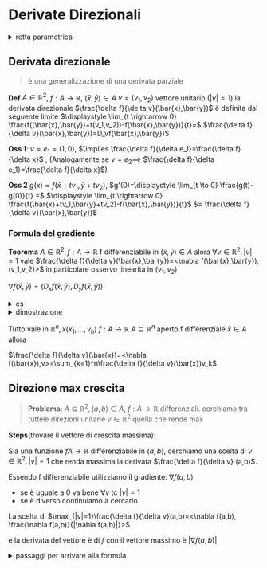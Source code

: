 # Derivate Direzionali

<details>
<summary>
retta parametrica
</summary>

$\mathbb{R}^n,x \in \mathbb{R}^n, v \in \mathbb{R}^n\backslash \{0\}$,  $\{x+tv|t\in \mathbb{R}\}$, questo insieme è una retta parametrica passate per x e parallela a $v$

</details>


## Derivata direzionale

> è una generalizzazione di una derivata parziale

**Def** $A\in\mathbb{R}^2$, $f:A\to\mathbb{R}$, $(\bar{x},\bar{y}) \in A$ $v=(v_1,v_2)$ vettore unitario ($|v|=1$) la derivata direzionale $\frac{\delta f}{\delta v}(\bar{x},\bar{y})$ è definita dal seguente limite $\displaystyle \lim_{t \rightarrow 0} \frac{f((\bar{x},\bar{y})+t(v_1,v_2))-f(\bar{x},\bar{y})}{t}=$ $\frac{\delta f}{\delta v}(\bar{x},\bar{y})=D_vf(\bar{x},\bar{y})$

**Oss 1**: $v=e_1=(1,0)$, $\implies \frac{\delta f}{\delta e_1}=\frac{\delta f}{\delta x}$ , (Analogamente se $v=e_2 \implies$ $\frac{\delta f}{\delta e_1}=\frac{\delta f}{\delta x}$)


**Oss 2** $g(x)=f(\bar{x}+tv_1,\bar{y}+tv_2)$,  $g'(0)=\displaystyle \lim_{t \to 0} \frac{g(t)-g(0)}{t} =$ $\displaystyle \lim_{t \rightarrow 0} \frac{f(\bar{x}+tv_1,\bar{y}+tv_2)-f(\bar{x},\bar{y})}{t}$ $= \frac{\delta f}{\delta v}(\bar{x},\bar{y})$




### Formula del gradiente

**Teorema** $A \in \mathbb{R}^2, f: A \to \mathbb{R}$  f differenziabile in $(\bar{x},\bar{y}) \in A$ alora $\forall v \in \mathbb{R}^2, |v|=1$ vale $\frac{\delta f}{\delta v}(\bar{x},\bar{y})=<\nabla f(\bar{x},\bar{y}), (v_1,v_2)>$ in particolare osservo linearità in $(v_1,v_2)$

$\nabla f(\bar{x},\bar{y})=(D_x f(\bar{x},\bar{y}),D_y f(\bar{x},\bar{y}))$

<details>
<summary>
es
</summary>

$f(x,y)=e^{x^2+y^2}$
$v=(a,b)=(2,1)$


$\nabla f(x,b)=(2xe^{x^2+y^2}, 2ye^{x^2+y^2})=$ $2e^{x^2+y^2}(x,y)$

$\nabla f(2,1)= 2e^5 (2,1)$


$\frac{\delta f}{\delta v}(2,1)= < \nabla f(2,1),(v_1,v_2)>=<2e^5(2,1),(v_1,v_2)>=4e^5v_1+2e^5v_2$



</details>

<details>
<summary>
dimostrazione
</summary>

$\displaystyle \lim_{t \rightarrow 0} \frac{f((a,b)+tv)-f(a,b)}{t}=< \nabla f(a,b) , (v_1,v_2)>$

$f((a,b)+tv)-f(a,b)=<\nabla f(x,b), tv> + o(||tv||)$


$\displaystyle \lim_{t \rightarrow 0} \frac{<\nabla f(a,b),tv> +o(t)}{t}=<\nabla f(a,b),v>$
$\displaystyle \lim_{t \rightarrow 0} <\nabla f(a,b),v> +\frac{o(t)}{t}$


</details>

Tutto vale in $\mathbb{R}^n, x(x_1,\dots,v_n)$ $f:A\to \mathbb{R}$ $A \subseteq \mathbb{R}^n$ aperto f differenziale $\bar{x} \in A$ allora

$\frac{\delta f}{\delta v}(\bar{x})=<\nabla f(\bar{x}),v>=\sum_{k=1}^n\frac{\delta f}{\delta v}(\bar{x})v_k$




## Direzione max crescita


> **Problama**: $A \subseteq \mathbb{R}^2, (a,b)\in A$, $f: A \to \mathbb{R}$ differenziali. cerchiamo tra tuttele direzioni unitarie $v \in \mathbb{R}^2$ quella che rende max


**Steps**(trovare il vettore di crescita massima):  

Sia una funzione $f A \to \mathbb{R}$  differenziabile in $(a,b)$, cerchiamo una scelta di $v \in \mathbb{R}^2, |v|=1$ che renda massima la derivata $\frac{\delta f}{\delta v} (a,b)$. 

Essendo f differenziabile utilizziamo il gradiente: $\nabla f (a,b)$
- se è uguale a $0$ va bene $\forall v$ tc $|v|=1$
- se è diverso continuiamo a cercarlo

La scelta di $\max_{|v|=1}\frac{\delta f}{\delta v}(a,b)=<\nabla f(a,b), \frac{\nabla f(a,b)}{|\nabla f(a,b)|}>$

è la derivata del vettore è di $f$ con il vettore massimo è $|\nabla f(a,b)|$




<details>
<summary>
passaggi per arrivare alla formula
</summary>

Uno Teorema prec. $\frac{\delta f}{\delta v}(a,b)=<\nabla f(a,b),(v_1,v_2)>$

Se $\nabla f(a,b)=0 \implies$ $\frac{\delta f}{\delta v}=0 \forall v$

Se $\nabla f(a,b)\neq0 \implies$ Scriviamo $\nabla f(a,b)=|\nabla f(a,b)| \frac{\nabla f(a,b)}{|\nabla f(a,b)|}=$ $r(\cos \mu,\sin \mu)$

$r>0$ opporiamo, $\mu \in [0,2\mu]$ Analogamente scrivo $(\cos \theta, \sin \theta)$ per $\theta \in [0,2\pi]$ $<\nabla f(a,b),b>=<r(\cos \mu,\sin \mu),(\cos\theta,\sin \theta)>=(\cos \mu \cos \theta+ \sin \mu \sin \theta)=r \cos (\mu - \theta)$

Dueque la derivata  $\frac{\delta f}{\delta v}(a,b)$ è massima se $(\cos \theta,\sin \theta)$ è un multimplo $>0$ di $\nabla f(a,b)$ dunque $v_\max=\frac{\nabla f(a,b)}{|\nabla f(a,b)|}$



**Sintsi**

f diff in $(a,b), \nabla f(a,b)\neq 0$   
$\max \frac{\delta f}{\delta v}(a,b)=$ $\frac{\delta f}{\delta v_\max}(a,b)$

$v_\max=\frac{\nabla f(a,b)}{|\nabla f(a,b)|}$ .Infine $\frac{\delta f}{\delta v_\max} <\nabla f(a,b),v_\max>=$ $<\nabla f(a,b), \frac{\nabla f(a,y)}{|\nabla f(a,b)|}=\frac{1}{|\nabla f|} <\nabla f,\nabla f>$ $= \frac{|\nabla f|^2}{|\nabla f|}= |\nabla f(a,b)|=\frac{\delta f}{\delta v_\max}(a,b)$

$f((a,b)+\varepsilon v_\max)-f(a,b) \approx \varepsilon|\nabla f(a,b)|$

